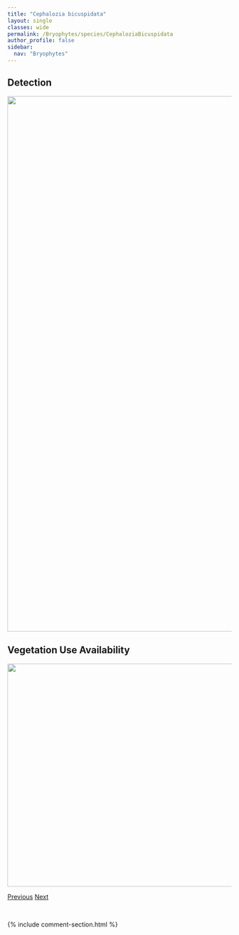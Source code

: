```yaml
---
title: "Cephalozia bicuspidata"
layout: single
classes: wide
permalink: /Bryophytes/species/CephaloziaBicuspidata
author_profile: false
sidebar:
  nav: "Bryophytes"
---
```


<h2>Detection</h2>

<a href="https://drive.google.com/uc?export=view&id=1cCdsG96h70MUTU2gTlpC0u45wLsl57KK">
<img src="https://drive.google.com/uc?export=view&id=1cCdsG96h70MUTU2gTlpC0u45wLsl57KK" height = "1200" width = "800">
</a>


<h2>Vegetation Use Availability</h2>

<a href="https://drive.google.com/uc?export=view&id=1UxTKZ16ArGkOKPON7sOzEa9enTyKDti9">
<img src="https://drive.google.com/uc?export=view&id=1UxTKZ16ArGkOKPON7sOzEa9enTyKDti9" height = "500" width = "1000">
</a>


<a href="/DevelopmentWebsite/Bryophytes/species/CatoscopiumNigritum" class="pagination--pager" title="Catoscopium nigritum">Previous</a> <a href="/DevelopmentWebsite/Bryophytes/species/CephaloziaCatenulata" class="pagination--pager" title="Cephalozia catenulata">Next</a>

<p>&nbsp;</p>

{% include comment-section.html %}
